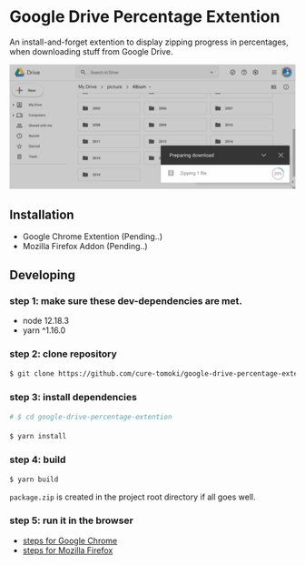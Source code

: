 # Google Drive Percentage Extention

An install-and-forget extention to display zipping progress in percentages, when downloading stuff from Google Drive.

![demo](./assets/demo.jpg)

## Installation

- Google Chrome Extention (Pending..)
- Mozilla Firefox Addon (Pending..)

## Developing

### step 1: make sure these dev-dependencies are met.

- node 12.18.3
- yarn ^1.16.0

### step 2: clone repository

```sh
$ git clone https://github.com/cure-tomoki/google-drive-percentage-extention
```

### step 3: install dependencies

```sh
# $ cd google-drive-percentage-extention

$ yarn install
```

### step 4: build

```sh
$ yarn build
```

`package.zip` is created in the project root directory if all goes well.

### step 5: run it in the browser

- [steps for Google Chrome](https://developer.chrome.com/extensions/getstarted#manifest)
- [steps for Mozilla Firefox](https://developer.mozilla.org/en-US/docs/Mozilla/Add-ons/WebExtensions/Your_first_WebExtension#Trying_it_out)
